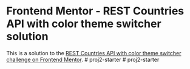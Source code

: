 # Frontend Mentor - REST Countries API with color theme switcher solution

This is a solution to the [REST Countries API with color theme switcher challenge on Frontend Mentor](https://www.frontendmentor.io/challenges/rest-countries-api-with-color-theme-switcher-5cacc469fec04111f7b848ca).
#   p r o j 2 - s t a r t e r  
 #   p r o j 2 - s t a r t e r  
 